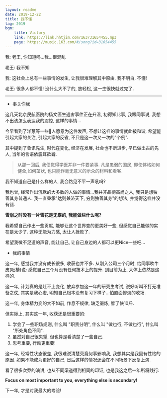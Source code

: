 ```yaml
---
layout: readme
date: 2019-12-22
title: 我不懂
tag: 2019
bgm:
    title: Victory
    link: https://link.hhtjim.com/163/31654455.mp3
    page: https://music.163.com/#/song?id=31654455
---
```


我: 老王, 你知道吗...我...很混乱

老王: 我不知

我: 这社会上总有一些事情的发生, 让我很难理解其中原由, 我不明白, 不懂!

老王: 很多人都不懂! 没什么大不了的, 放轻松, 这一生很快就过完了.

---

- 事关你我

这几天北京民航医院的杨文医生遇害事件正在升温, 初得知此事, 我跟同事说, 我想不出该怎么表达我的震惊, 这样的事情...

今早看到了洋葱等一些人愿意为这件发声, 不想让这样的事情就此被和谐, 希望能引起大家的关注, 引起大家的反省, 不只是这一次又一次的"个例". 

其中提到了鲁讯先生, 时代在变化, 经济在发展, 社会也不断进步, 早已做出古的先人, 当年的言语依震耳欲聋.

> 从那一回后, 我便觉得学医并非一件要紧事.
> 凡是愚弱的国民, 即使体格如何健全,如何茁状, 也只能作毫无意义的示众的材料和看客.

我不知道自己是什么样的人, 我会路见不平一声吼吗?

我也曾, 经常作出沉默的大多数的人做的事情...我并非品德高尚之人, 我只是想独善其身普通人. 我一直秉承"达则兼济天下, 穷则独善其身"的想法, 并觉得这样并没有错.

**雪崩之时没有一片雪花是无辜的, 我能做些什么呢?**

我希望自己作出一些贡献, 能够让这个世界变的更美好一些, 但感觉自己能做的实在是太少了. 这种无能为力感, 太让人挫败了. 

希望我微不足道的声音, 能让自己, 让自己身边的人都可以更Nice一些吧...

- 我的事情

这一年, 感觉我并没有成长很多, 收获也并不多. 从刚入公司三个月时, 给同事吹牛皮(吐槽)说: 感觉自己三个月没有任何技术上的提升. 到目前为止, 大体上依然是这样的.

这一年, 计划真的是赶不上变化, 放弃参加这一年的研究生考试, 说好听叫不打无准备之仗, 其实是我心虚, 明知自己根本没有复习下样子...怕直面惨淡的收场.

这一年, 身体精力变的大不如前, 作息不规律, 缺乏锻炼, 胖了快10斤.

但实际上, 其实这一年, 收获还是很重要的:

1. 学会了一些职场规则, 什么叫 "职责分明", 什么叫 "做也行, 不做也行", 什么叫 "所处角色不同".
2. 虽然对自己很失望, 但也算是看清楚了一些自己.
3. 思考重要, 行动更重要!

这一年, 经常性状态很差, 我很难说清楚究竟何事影响我, 我想其实是我固有性格的原因. 如果不能成为更好的自己, 日后这样的情况还会在不同场景下反复上演.

看了很多次乔的演讲, 也从不同渠道得到相同的印证, 也是我这之后一年所将践行:

**Focus on most important to you, everything else is secondary!**

下一年, 才是对我最大的考验!
